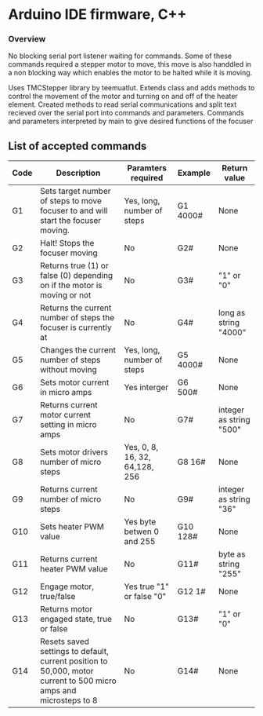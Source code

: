 # Arduino IDE firmware, C++

### Overview

No blocking serial port listener waiting for commands. Some of these commands required a stepper motor to move, this move is also handdled in a non blocking way which enables the motor to be halted while it is moving.

Uses TMCStepper library by teemuatlut. Extends class and adds methods to control the movement of the motor and turning on and off of the heater element. Created methods to read serial communications and split text recieved over the serial port into commands and parameters. Commands and parameters interpreted by main to give desired functions of the focuser

## List of accepted commands

|Code|Description|Paramters required|Example|Return value|
|----|---------------------------------------------------------------------------------------------------------------------------------------------------|------------------------------------|---------------------|------------------------|
|G1|Sets target number of steps to move focuser to and will start the focuser moving.|Yes, long, number of steps |G1 4000#|None|
|G2|Halt! Stops the focuser moving|No|G2#|None|
|G3|Returns true (1) or false (0) depending on if the motor is moving or not|No|G3#|"1" or "0"|
|G4|Returns the current number of steps the focuser is currently at|No|G4#|long as string "4000"|
|G5|Changes the current number of steps without moving|Yes, long, number of steps |G5 4000#|None|
|G6|Sets motor current in micro amps|Yes interger|G6 500#|None|
|G7|Returns current motor current setting in micro amps|No|G7#|integer as string "500"|
|G8|Sets motor drivers number of micro steps|Yes, 0, 8, 16, 32, 64,128, 256|G8 16#|None|
|G9|Returns current number of micro steps|No|G9#|integer as string "36"|
|G10|Sets heater PWM value|Yes byte betwen 0 and 255|G10 128#|None|
|G11|Returns current heater PWM value|No|G11#|byte as string "255"|
|G12|Engage motor, true/false|Yes true "1" or false "0"|G12 1#|None|
|G13|Returns motor engaged state, true or false|No|G13#|"1" or "0"|
|G14|Resets saved settings to default, current position to 50,000, motor current to 500 micro amps and microsteps to 8|No|G14#|None|
